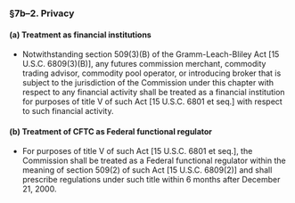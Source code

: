 ### §7b–2. Privacy
#### (a) Treatment as financial institutions
* Notwithstanding section 509(3)(B) of the Gramm-Leach-Bliley Act [15 U.S.C. 6809(3)(B)], any futures commission merchant, commodity trading advisor, commodity pool operator, or introducing broker that is subject to the jurisdiction of the Commission under this chapter with respect to any financial activity shall be treated as a financial institution for purposes of title V of such Act [15 U.S.C. 6801 et seq.] with respect to such financial activity.

#### (b) Treatment of CFTC as Federal functional regulator
* For purposes of title V of such Act [15 U.S.C. 6801 et seq.], the Commission shall be treated as a Federal functional regulator within the meaning of section 509(2) of such Act [15 U.S.C. 6809(2)] and shall prescribe regulations under such title within 6 months after December 21, 2000.